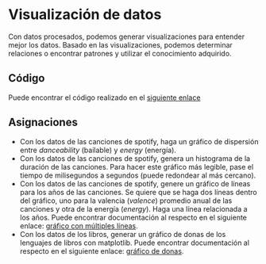 # Visualización de datos

Con datos procesados, podemos generar visualizaciones para entender mejor los datos. Basado en las visualizaciones, podemos determinar relaciones o encontrar patrones y utilizar el conocimiento adquirido.

## Código

Puede encontrar el código realizado en el [siguiente enlace](.\3-data_visualization\src\visualization.py)

## Asignaciones

- Con los datos de las canciones de spotify, haga un gráfico de dispersión entre *danceability* (bailable) y *energy* (energía).
- Con los datos de las canciones de spotify, genera un histograma de la duración de las canciones. Para hacer este gráfico más legible, pase el tiempo de milisegundos a segundos (puede redondear al más cercano).
- Con los datos de las canciones de spotify, genere un gráfico de líneas para los años de las canciones. Se quiere que se haga dos líneas dentro del gráfico, uno para la valencia (*valence*) promedio anual de las canciones y otra de la energía (*energy*). Haga una línea relacionada a los años. Puede encontrar documentación al respecto en el siguiente enlace: [gráfico con múltiples líneas](https://www.python-graph-gallery.com/122-multiple-lines-chart).
- Con los datos de los libros, generar un gráfico de donas de los lenguajes de libros con matplotlib. Puede encontrar documentación al respecto en el siguiente enlace: [gráfico de donas](https://www.python-graph-gallery.com/donut-plot/).
